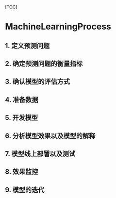 [TOC]

# MachineLearningProcess



## 1. 定义预测问题

## 2. 确定预测问题的衡量指标

## 3. 确认模型的评估方式

## 4. 准备数据

## 5. 开发模型

## 6. 分析模型效果以及模型的解释

## 7. 模型线上部署以及测试

## 8. 效果监控

## 9. 模型的迭代